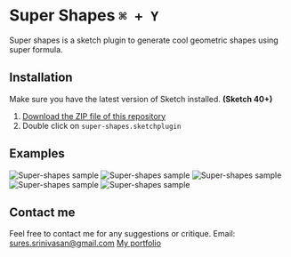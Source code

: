 # Super Shapes `⌘ + Y`
Super shapes is a sketch plugin to generate cool geometric shapes using super formula.

## Installation

Make sure you have the latest version of Sketch installed. **(Sketch 40+)**

1. [Download the ZIP file of this repository](https://github.com/sureskumar/super-shapes/archive/master.zip)
2. Double click on `super-shapes.sketchplugin`

## Examples
![Super-shapes sample](http://www.sureskumar.com/supershapes/github_imgs/supershapes_01.jpg)
![Super-shapes sample](http://www.sureskumar.com/supershapes/github_imgs/supershapes_02.jpg)
![Super-shapes sample](http://www.sureskumar.com/supershapes/github_imgs/supershapes_03.jpg)
![Super-shapes sample](http://www.sureskumar.com/supershapes/github_imgs/supershapes_04.jpg)
![Super-shapes sample](http://www.sureskumar.com/supershapes/github_imgs/supershapes_05.jpg)

## Contact me

Feel free to contact me for any suggestions or critique.
Email: sures.srinivasan@gmail.com
[My portfolio](http://www.sureskumar.com)